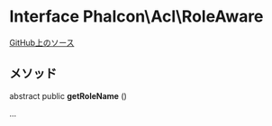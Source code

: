 # Interface **Phalcon\\Acl\\RoleAware**

<a href="https://github.com/phalcon/cphalcon/blob/master/phalcon/acl/roleaware.zep" class="btn btn-default btn-sm">GitHub上のソース</a>

## メソッド

abstract public **getRoleName** ()

...